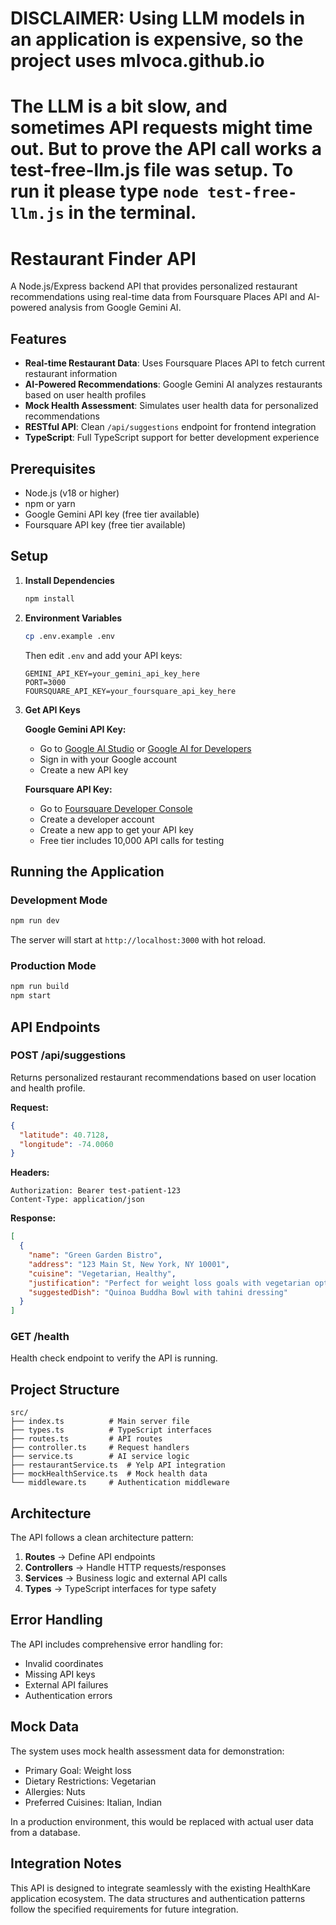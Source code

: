 # DISCLAIMER: Using LLM models in an application is expensive, so the project uses mlvoca.github.io
# The LLM is a bit slow, and sometimes API requests might time out. But to prove the API call works a test-free-llm.js file was setup. To run it please type `node test-free-llm.js` in the terminal.

# Restaurant Finder API

A Node.js/Express backend API that provides personalized restaurant recommendations using real-time data from Foursquare Places API and AI-powered analysis from Google Gemini AI.

## Features

- **Real-time Restaurant Data**: Uses Foursquare Places API to fetch current restaurant information
- **AI-Powered Recommendations**: Google Gemini AI analyzes restaurants based on user health profiles
- **Mock Health Assessment**: Simulates user health data for personalized recommendations
- **RESTful API**: Clean `/api/suggestions` endpoint for frontend integration
- **TypeScript**: Full TypeScript support for better development experience

## Prerequisites

- Node.js (v18 or higher)
- npm or yarn
- Google Gemini API key (free tier available)
- Foursquare API key (free tier available)

## Setup

1. **Install Dependencies**
   ```bash
   npm install
   ```

2. **Environment Variables**
   ```bash
   cp .env.example .env
   ```
   
   Then edit `.env` and add your API keys:
   ```
   GEMINI_API_KEY=your_gemini_api_key_here
   PORT=3000
   FOURSQUARE_API_KEY=your_foursquare_api_key_here
   ```

3. **Get API Keys**
   
   **Google Gemini API Key:**
   - Go to [Google AI Studio](https://makersuite.google.com/app/apikey) or [Google AI for Developers](https://ai.google.dev/)
   - Sign in with your Google account
   - Create a new API key
   
   **Foursquare API Key:**
   - Go to [Foursquare Developer Console](https://foursquare.com/developers/signup)
   - Create a developer account
   - Create a new app to get your API key
   - Free tier includes 10,000 API calls for testing

## Running the Application

### Development Mode
```bash
npm run dev
```
The server will start at `http://localhost:3000` with hot reload.

### Production Mode
```bash
npm run build
npm start
```

## API Endpoints

### POST /api/suggestions

Returns personalized restaurant recommendations based on user location and health profile.

**Request:**
```json
{
  "latitude": 40.7128,
  "longitude": -74.0060
}
```

**Headers:**
```
Authorization: Bearer test-patient-123
Content-Type: application/json
```

**Response:**
```json
[
  {
    "name": "Green Garden Bistro",
    "address": "123 Main St, New York, NY 10001",
    "cuisine": "Vegetarian, Healthy",
    "justification": "Perfect for weight loss goals with vegetarian options and no nuts in their main dishes.",
    "suggestedDish": "Quinoa Buddha Bowl with tahini dressing"
  }
]
```

### GET /health

Health check endpoint to verify the API is running.

## Project Structure

```
src/
├── index.ts          # Main server file
├── types.ts          # TypeScript interfaces
├── routes.ts         # API routes
├── controller.ts     # Request handlers
├── service.ts        # AI service logic
├── restaurantService.ts  # Yelp API integration
├── mockHealthService.ts  # Mock health data
└── middleware.ts     # Authentication middleware
```

## Architecture

The API follows a clean architecture pattern:

1. **Routes** → Define API endpoints
2. **Controllers** → Handle HTTP requests/responses
3. **Services** → Business logic and external API calls
4. **Types** → TypeScript interfaces for type safety

## Error Handling

The API includes comprehensive error handling for:
- Invalid coordinates
- Missing API keys
- External API failures
- Authentication errors

## Mock Data

The system uses mock health assessment data for demonstration:
- Primary Goal: Weight loss
- Dietary Restrictions: Vegetarian
- Allergies: Nuts
- Preferred Cuisines: Italian, Indian

In a production environment, this would be replaced with actual user data from a database.

## Integration Notes

This API is designed to integrate seamlessly with the existing HealthKare application ecosystem. The data structures and authentication patterns follow the specified requirements for future integration.
